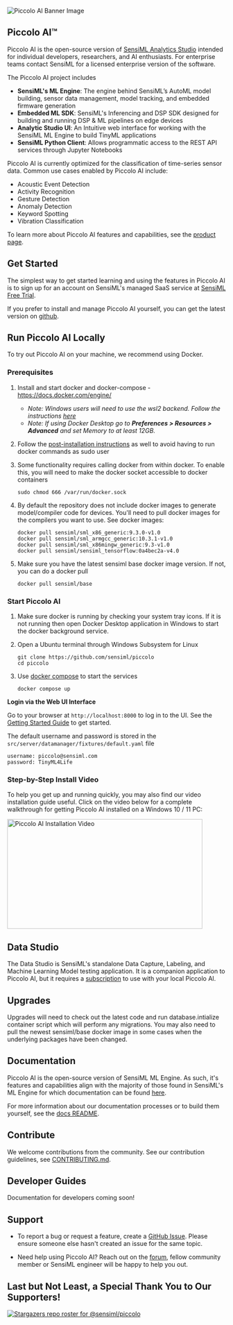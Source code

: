 ![Piccolo AI Banner Image](https://sensiml.org/wp-content/uploads/2024/07/piccolo_github_banner.png)
## Piccolo AI™

Piccolo AI is the open-source version of [SensiML Analytics Studio](https://sensiml.com/services/toolkit/analytics-studio/) intended for individual developers, researchers, and AI enthusiasts. For enterprise teams contact SensiML for a licensed enterprise version of the software.

The Piccolo AI project includes

* **SensiML's ML Engine**: The engine behind SensiML’s AutoML model building, sensor data management, model tracking, and embedded firmware generation 
* **Embedded ML SDK**: SensiML's Inferencing and DSP SDK designed for building and running DSP & ML pipelines on edge devices
* **Analytic Studio UI**: An Intuitive web interface for working with the SensiML ML Engine to build TinyML applications
* **SensiML Python Client**: Allows programmatic access to the REST API services through Jupyter Notebooks

Piccolo AI is currently optimized for the classification of time-series sensor data. Common use cases enabled by Piccolo AI include:

* Acoustic Event Detection
* Activity Recognition
* Gesture Detection
* Anomaly Detection
* Keyword Spotting
* Vibration Classification

To learn more about Piccolo AI features and capabilities, see the
[product page](https://sensiml.com/services/toolkit/analytics-studio/).

## Get Started

The simplest way to get started learning and using the features in Piccolo AI is to sign up for an account on SensiML's managed SaaS service at
[SensiML Free Trial](https://sensiml.com/plans/trial/).

If you prefer to install and manage Piccolo AI yourself, you can get
the latest version on [github](https://github.com/sensiml/piccolo).

## Run Piccolo AI Locally

To try out Piccolo AI on your machine, we recommend using Docker.

### Prerequisites 

1. Install and start docker and docker-compose - https://docs.docker.com/engine/

   * *Note: Windows users will need to use the wsl2 backend. Follow the instructions [here](https://learn.microsoft.com/en-us/windows/wsl/install)*
   * *Note: If using Docker Desktop go to **Preferences > Resources > Advanced** and set Memory to at least 12GB.*

2. Follow the [post-installation instructions](https://docker-docs.uclv.cu/engine/install/linux-postinstall/) as well to avoid having to run docker commands as sudo user 

3. Some functionality requires calling docker from within docker. To enable this, you will need to make the docker socket accessible to docker containers

   ```
   sudo chmod 666 /var/run/docker.sock
   ```

5. By default the repository does not include docker images to generate model/compiler code for devices. You'll need to pull docker images for the compilers you want to use. See docker images:
  
   ```
   docker pull sensiml/sml_x86_generic:9.3.0-v1.0
   docker pull sensiml/sml_armgcc_generic:10.3.1-v1.0
   docker pull sensiml/sml_x86mingw_generic:9.3-v1.0
   docker pull sensiml/sensiml_tensorflow:0a4bec2a-v4.0
   ```
   
6. Make sure you have the latest sensiml base docker image version. If not, you can do a docker pull

   ```
   docker pull sensiml/base
   ```

### Start Piccolo AI

1. Make sure docker is running by checking your system tray icons. If it is not running then open Docker Desktop application in Windows to start the docker background service.

2. Open a Ubuntu terminal through Windows Subsystem for Linux

   ```
   git clone https://github.com/sensiml/piccolo
   cd piccolo
   ```

3. Use [docker compose](https://docs.docker.com/compose/) to start the services

   ```
   docker compose up
   ```

**Login via the Web UI Interface**

Go to your browser at `http://localhost:8000` to log in to the UI. See the [Getting Started Guide](https://sensiml.com/documentation/guides/getting-started/overview.html) to get started. 

The default username and password is stored in the `src/server/datamanager/fixtures/default.yaml` file

   ```
   username: piccolo@sensiml.com
   password: TinyML4Life
   ```

### Step-by-Step Install Video

To help you get up and running quickly, you may also find our video installation guide useful.  Click on the video below for a complete walkthrough for getting Piccolo AI installed on a Windows 10 / 11 PC:


<a href="https://sensiml.wistia.com/medias/lzyxvqlr9k?wvideo=lzyxvqlr9k"><img src="https://embed-ssl.wistia.com/deliveries/37d2cc5387147b921cb1c4b444244f53.jpg?image_crop_resized=900x506&image_play_button=true&image_play_button_size=2x&image_play_button_color=2949E5e0" alt="Piccolo AI Installation Video" width="450" height="253" /></a>

## Data Studio

The Data Studio is SensiML's standalone Data Capture, Labeling, and Machine Learning Model testing application. It is a companion application to Piccolo AI, but it requires a [subscription](https://sensiml.com/plans/data-studio-edition/) to use with your local Piccolo AI. 


## Upgrades
Upgrades will need to check out the latest code and run database.intialize container script which will perform any migrations. You may also need to pull the newest sensiml/base docker image in some cases when the underlying packages have been changed.


## Documentation

Piccolo AI is the open-source version of SensiML ML Engine. As such, it's features and capabilities align with the majority of those found in SensiML's ML Engine for which documentation can be found
[here](https://sensiml.com/documentation/analytics-studio/index.html).

For more information about our documentation processes or to build them yourself, see the
[docs README](https://github.com/sensiml/piccolo/blob/main/docs/README.md).

## Contribute

We welcome contributions from the community. See our contribution guidelines, see [CONTRIBUTING.md](https://github.com/sensiml/piccolo/blob/main/CONTRIBUTING.md). 

## Developer Guides

Documentation for developers coming soon!

## Support 

* To report a bug or request a feature, create a
[GitHub Issue](https://github.com/sensiml/piccolo/issues/new/choose). Please
ensure someone else hasn't created an issue for the same topic.

* Need help using Piccolo AI? Reach out on the [forum](https://forum.sensiml.org/),
fellow community member or SensiML engineer will be happy to help you out.

## Last but Not Least, a Special Thank You to Our Supporters!
[![Stargazers repo roster for @sensiml/piccolo](https://reporoster.com/stars/sensiml/piccolo)](https://github.com/sensiml/piccolo/stargazers)
